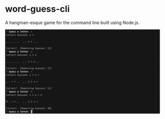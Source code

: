 # word-guess-cli

A hangman-esque game for the command line built using Node.js.

![](assets/word-guess-cli-demo.gif)
